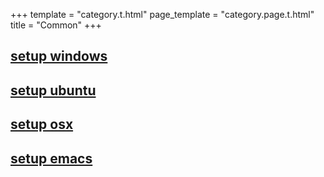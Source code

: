 +++
template = "category.t.html"
page_template = "category.page.t.html"
title = "Common"
+++


## [setup windows](./setup_windows)
## [setup ubuntu](./setup_ubuntu)
## [setup osx](./setup_osx)
## [setup emacs](./setup_emacs)
